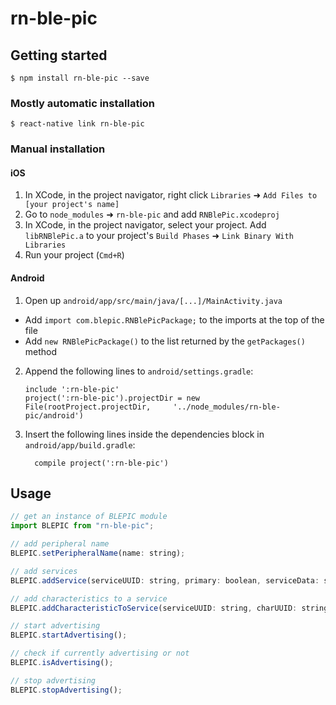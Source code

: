 # rn-ble-pic

## Getting started

`$ npm install rn-ble-pic --save`

### Mostly automatic installation

`$ react-native link rn-ble-pic`

### Manual installation

#### iOS

1. In XCode, in the project navigator, right click `Libraries` ➜ `Add Files to [your project's name]`
2. Go to `node_modules` ➜ `rn-ble-pic` and add `RNBlePic.xcodeproj`
3. In XCode, in the project navigator, select your project. Add `libRNBlePic.a` to your project's `Build Phases` ➜ `Link Binary With Libraries`
4. Run your project (`Cmd+R`)

#### Android

1. Open up `android/app/src/main/java/[...]/MainActivity.java`

- Add `import com.blepic.RNBlePicPackage;` to the imports at the top of the file
- Add `new RNBlePicPackage()` to the list returned by the `getPackages()` method

2. Append the following lines to `android/settings.gradle`:
   ```
   include ':rn-ble-pic'
   project(':rn-ble-pic').projectDir = new File(rootProject.projectDir, 	'../node_modules/rn-ble-pic/android')
   ```
3. Insert the following lines inside the dependencies block in `android/app/build.gradle`:
   ```
     compile project(':rn-ble-pic')
   ```

## Usage

```javascript
// get an instance of BLEPIC module
import BLEPIC from "rn-ble-pic";

// add peripheral name
BLEPIC.setPeripheralName(name: string);

// add services
BLEPIC.addService(serviceUUID: string, primary: boolean, serviceData: string);

// add characteristics to a service
BLEPIC.addCharacteristicToService(serviceUUID: string, charUUID: string, permissions: int, properties: int, data: string);

// start advertising
BLEPIC.startAdvertising();

// check if currently advertising or not
BLEPIC.isAdvertising();

// stop advertising
BLEPIC.stopAdvertising();
```
